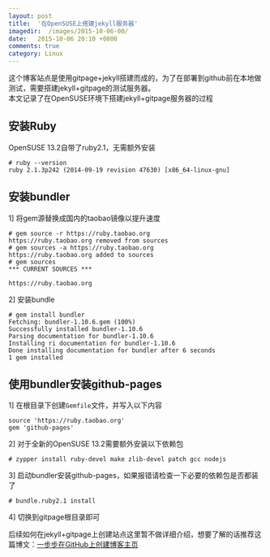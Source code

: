 ```yaml
---
layout: post
title:  '在OpenSUSE上搭建jekyll服务器'
imagedir:  /images/2015-10-06-00/
date:   2015-10-06 20:10 +0800
comments: true
category: Linux
---
```


这个博客站点是使用gitpage+jekyll搭建而成的，为了在部署到github前在本地做测试，需要搭建jekyll+gitpage的测试服务器。  
本文记录了在OpenSUSE环境下搭建jekyll+gitpage服务器的过程  

## 安装Ruby

OpenSUSE 13.2自带了ruby2.1，无需额外安装  

```
# ruby --version
ruby 2.1.3p242 (2014-09-19 revision 47630) [x86_64-linux-gnu]
```

## 安装bundler

1] 将gem源替换成国内的taobao镜像以提升速度

```
# gem source -r https://ruby.taobao.org
https://ruby.taobao.org removed from sources
# gem sources -a https://ruby.taobao.org
https://ruby.taobao.org added to sources
# gem sources
*** CURRENT SOURCES ***

https://ruby.taobao.org
```

2] 安装bundle  

```
# gem install bundler
Fetching: bundler-1.10.6.gem (100%)
Successfully installed bundler-1.10.6
Parsing documentation for bundler-1.10.6
Installing ri documentation for bundler-1.10.6
Done installing documentation for bundler after 6 seconds
1 gem installed
```

## 使用bundler安装github-pages  

1] 在根目录下创建`Gemfile`文件，并写入以下内容  

```
source 'https://ruby.taobao.org'
gem 'github-pages'
```

2] 对于全新的OpenSUSE 13.2需要额外安装以下依赖包  

```
# zypper install ruby-devel make zlib-devel patch gcc nodejs
```

3] 启动bundler安装github-pages，如果报错请检查一下必要的依赖包是否都装了  

```
# bundle.ruby2.1 install
```

4] 切换到gitpage根目录即可  

后续如何在jekyll+gitpage上创建站点这里暂不做详细介绍，想要了解的话推荐这篇博文：[一步步在GitHub上创建博客主页](http://www.pchou.info/web-build/2014/07/04/build-github-blog-page-08.html) 
